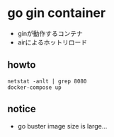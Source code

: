 # go gin container
* ginが動作するコンテナ
* airによるホットリロード

## howto

```
netstat -anlt | grep 8080
docker-compose up
```

## notice
* go buster image size is large...